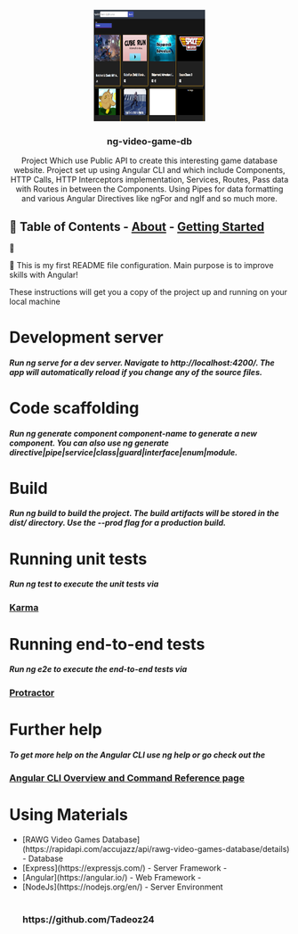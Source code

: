 <p align="center">
  <a href="" rel="noopener">
    <img
      width="200px"
      height="200px"
      src="./src/assets/images/Readme/P-Screenshot.png"
      alt="Project logo"
  /></a>
</p>

<h3 align="center">ng-video-game-db</h3>

<p align="center">
  Project Which use Public API to create this interesting game database website.
  Project set up using Angular CLI and which include Components, HTTP Calls,
  HTTP Interceptors implementation, Services, Routes, Pass data with Routes in
  between the Components. Using Pipes for data formatting and various Angular
  Directives like ngFor and ngIf and so much more.
  <br />
</p>

## 📝 Table of Contents - [About](#about) - [Getting Started](#getting_started)

🧐

🏁 This is my first README file configuration. Main purpose is to improve skills with
Angular!

These instructions will get you a copy of the project up and running on your
local machine

<h1>Development server</h1>
<h5>Run ng serve for a dev server. Navigate to http://localhost:4200/. The app will automatically reload if you change any of the source files. </h5>

<h1>Code scaffolding</h1>
<h5>Run ng generate component component-name to generate a new component. You can also use ng generate directive|pipe|service|class|guard|interface|enum|module.</h5>

<h1>Build</h1>
<h5>Run ng build to build the project. The build artifacts will be stored in the dist/ directory. Use the --prod flag for a production build.</h5>

<h1>Running unit tests</h1>
<h5>Run ng test to execute the unit tests via </h5><h3> <a href="https://karma-runner.github.io/latest/index.html">Karma</a></h3>

<h1>Running end-to-end tests</h1>
<h5>Run ng e2e to execute the end-to-end tests via</h5><h3> <a href="http://www.protractortest.org/#/">Protractor</a></h3>

<h1>Further help</h1>
<h5>To get more help on the Angular CLI use ng help or go check out the </h5><h3> <a href="https://angular.io/cli">Angular CLI Overview and Command Reference page</a></h3>

<h1>Using Materials</h1>
<ul>
  <li>[RAWG Video Games Database](https://rapidapi.com/accujazz/api/rawg-video-games-database/details) - Database</li>
  <li>[Express](https://expressjs.com/) - Server Framework -</li>
  <li>[Angular](https://angular.io/) - Web Framework -</li>
  <li>[NodeJs](https://nodejs.org/en/) - Server Environment</li>
  
</br>
  <h3>https://github.com/Tadeoz24</h3>
</ul>
